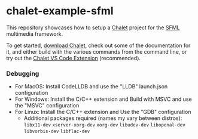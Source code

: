 # chalet-example-sfml

This repository showcases how to setup a [Chalet](https://www.chalet-work.space) project for the [SFML](https://www.sfml-dev.org/) multimedia framework.

To get started, [download Chalet](https://www.chalet-work.space/download), check out some of the documentation for it, and either build with the various commands from the command line, or try out the [Chalet VS Code Extension](https://marketplace.visualstudio.com/items?itemName=chalet-org.vscode-chalet) (recommended).


### Debugging

* For MacOS: Install CodeLLDB and use the "LLDB" launch.json configuration
* For Windows: Install the C/C++ extension and Build with MSVC and use the "MSVC" configuration
* For Linux: Install the C/C++ extension and Use the "GDB" configuration
  - Additional packages required (names my vary between distros): `libx11-dev` `xserver-xorg-dev` `xorg-dev` `libudev-dev` `libopenal-dev` `libvorbis-dev` `libflac-dev`
